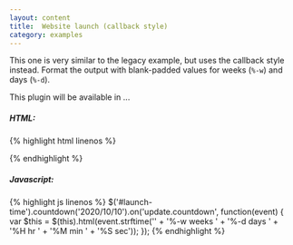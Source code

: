 ```yaml
---
layout: content
title:  Website launch (callback style)
category: examples
---
```


This one is very similar to the legacy example, but uses the callback style instead. Format the output with blank-padded values for weeks (`%-w`) and days (`%-d`).

<div class="launch-time">
    This plugin will be available in ...
    <div id="launch-time"></div>
</div>

<script type="text/javascript">
    var sixMonths = new Date(new Date().valueOf() + 6 * 30 * 24 * 60 * 60 * 1000);

    $('#launch-time').countdown(sixMonths).on('update.countdown', function(event) {
    var $this = $(this).html(event.strftime(''
        + '<span>%-w</span> weeks '
        + '<span>%-d</span> days '
        + '<span>%H</span> hr '
        + '<span>%M</span> min '
        + '<span>%S</span> sec'));
    });
</script>

##### HTML:
{% highlight html linenos %}
<div id="launch-time"></div>
{% endhighlight %}

##### Javascript:
{% highlight js linenos %}
$('#launch-time').countdown('2020/10/10').on('update.countdown', function(event) {
    var $this = $(this).html(event.strftime(''
        + '<span>%-w</span> weeks '
        + '<span>%-d</span> days '
        + '<span>%H</span> hr '
        + '<span>%M</span> min '
        + '<span>%S</span> sec'));
});
{% endhighlight %}